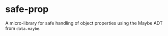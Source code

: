 # safe-prop

A micro-library for safe handling of object properties using the Maybe ADT from `data.maybe`.